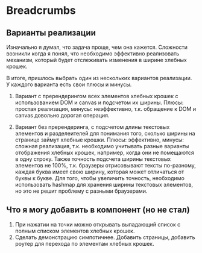 # Breadcrumbs

## Варианты реализации
Изначально я думал, что задача проще, чем она кажется. Сложности возникли когда я понял, что необходимо эффективно реализовать механизм, который будет отслеживать изменения в ширине хлебных крошек.

В итоге, пришлось выбрать один из нескольких вариантов реализации. У каждого варианта есть свои плюсы и минусы. 

1. Вариант с пререндерингом всех элементов хлебных крошек с использованием DOM и сanvas и подсчетом их ширины. Плюсы: простая реализация, минусы: неэффективно, т.к. обращение к DOM и canvas довольно дорогая операция.

2. Вариант без пререндеринга, с подсчетом длины текстовых элементов и разделеителей для понимания того, сколько ширины на странице займут хлебные крошки. Плюсы: эффективно, минусы: сложная реализация, т.к. необходимо учитывать разные варианты отображения хлебных крошек, например, когда они не помещаются в одну строку. Также точность подсчета ширины текстовых элементов не 100%, т.к. браузеры отрисовывают тексты по-разному, каждая буква имеет свою ширину, которая может отличаться от буквы к букве. Для того, чтобы увеличить точность, необходимо использовать hashmap для хранения ширины текстовых элементов, но это не решит проблему с разными браузерами. 

## Что я могу добавить в компонент (но не стал)

1. При нажатии на точки можно открывать выпадающий список с полным списком элементов хлебных крошек.
2. Сделать демонстрацию симпотичнее. Добавить страницы, добавить роутер для перехода по элементам хлебных крошек.
